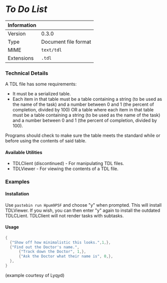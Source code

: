 # _To Do List_
| Information	|																						                                            |
|-------------|---------------------------------------------------------------------------------------|
| Version     | 0.3.0                                                                                 |
| Type		  	| Document file format														                                      |
| MIME		  	| `text/tdl`																			                                      |
| Extensions	| `.tdl`	                                                                              |

### Technical Details

A TDL file has some requirements:
* It must be a serialized table.
* Each item in that table must be a table containing a string (to be used as the name of the task) and a number between 0 and 1 (the percent of completion, divided by 100) OR a table where each item in that table must be a table containing a string (to be used as the name of the task) and a number between 0 and 1 (the percent of completion, divided by 100).

Programs should check to make sure the table meets the standard while or before using the contents of said table.

#### Available Utilities
* TDLClient (discontinued) - For manipulating TDL files.
* TDLViewer - For viewing the contents of a TDL file.

### Examples
#### Installation
Use `pastebin run Hpum9P5F` and choose "y" when prompted. This will install TDLViewer. If you wish, you can then enter "y" again to install the outdated TDLCLient. TDLClient will not render tasks with subtasks. 

#### Usage
```Lua
{
  {"Show off how minimalistic this looks.",1,},
  {"Find out the Doctor's name.",
      {"Track down the Doctor", 1,},
      {"Ask the Doctor what their name is", 0,},
  },
}
```

(example courtesy of Lyqyd)
